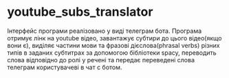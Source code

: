 # youtube_subs_translator

Інтерфейс програми реалізовано у виді телеграм бота.
Програма отримує лінк на youtube відео, 
завантажує субтири до цього відео(якщо вони є), 
виділяє частини мови та фразові дієслова(phrasal verbs) різних типів в заданих субтитрах за допомогою бібліотеки spacy,
переводить слова відповідно до ролі у речені
та передає переведені слова телеграм користувачеві в чат с ботом.
